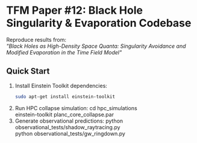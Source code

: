 # TFM Paper #12: Black Hole Singularity & Evaporation Codebase

Reproduce results from:  
*"Black Holes as High-Density Space Quanta: Singularity Avoidance and Modified Evaporation in the Time Field Model"*

## Quick Start
1. Install Einstein Toolkit dependencies:  
   ```bash
   sudo apt-get install einstein-toolkit
2. Run HPC collapse simulation:
cd hpc_simulations  
einstein-toolkit planc_core_collapse.par
3. Generate observational predictions:
python observational_tests/shadow_raytracing.py  
python observational_tests/gw_ringdown.py

